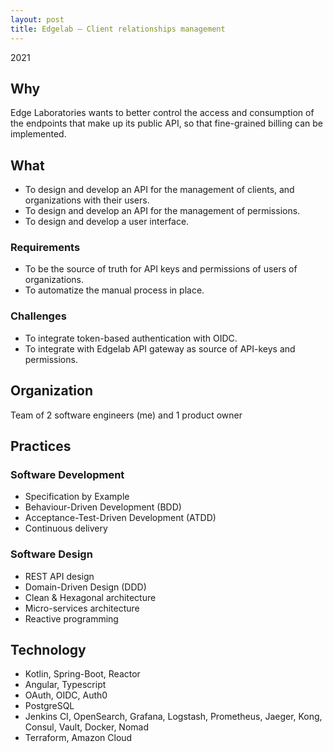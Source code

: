 ```yaml
---
layout: post
title: Edgelab – Client relationships management
---
```


2021

## Why

Edge Laboratories wants to better control the access and consumption of the endpoints that make up its public API, so that fine-grained billing can be implemented.

## What

* To design and develop an API for the management of clients, and organizations with their users.
* To design and develop an API for the management of permissions.
* To design and develop a user interface.

### Requirements

* To be the source of truth for API keys and permissions of users of organizations.
* To automatize the manual process in place.

### Challenges

* To integrate token-based authentication with OIDC.
* To integrate with Edgelab API gateway as source of API-keys and permissions.

## Organization

Team of 2 software engineers (me) and 1 product owner

## Practices

### Software Development

* Specification by Example
* Behaviour-Driven Development (BDD)
* Acceptance-Test-Driven Development (ATDD)
* Continuous delivery

### Software Design

* REST API design
* Domain-Driven Design (DDD)
* Clean & Hexagonal architecture
* Micro-services architecture
* Reactive programming

## Technology

* Kotlin, Spring-Boot, Reactor
* Angular, Typescript
* OAuth, OIDC, Auth0
* PostgreSQL
* Jenkins CI, OpenSearch, Grafana, Logstash, Prometheus, Jaeger, Kong, Consul, Vault, Docker, Nomad
* Terraform, Amazon Cloud